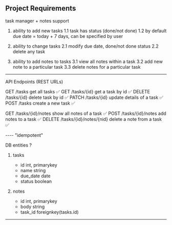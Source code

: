 

## Project Requirements

task manager + notes support

1. ability to add new tasks
   1.1 task has status (done/not done)
   1.2 by default due date  = today + 7 days, can be specified by user

2. ability to change tasks
   2.1 modify due date, done/not done status
   2.2 delete any task

3. ability to add notes to tasks
   3.1 view all notes within a task
   3.2 add new note to a particular task
   3.3 delete notes for a particular task

----
API Endpoints  (REST URLs)

GET   	/tasks 					get all tasks      ✅
GET   	/tasks/{id}	    		get a task by id   ✅
DELETE	/tasks/{id}				delete task by id  ✅
PATCH	/tasks/{id}				update details of a task ✅
POST  	/tasks					create a new task  ✅

GET   	/tasks/{id}/notes     	show all notes of a task ✅
POST  	/tasks/{id}/notes 		add notes to a task   ✅
DELETE	/tasks/{id}/notes/{nid} delete a note from a task   ✅

----     "idempotent"

DB entities ?

1. tasks
    - id 			int, primarykey
    - name			string
    - due_date		date
    - status		boolean

2. notes
    - id			int, primarykey
    - body			string
    - task_id		foreignkey(tasks.id)

------ 